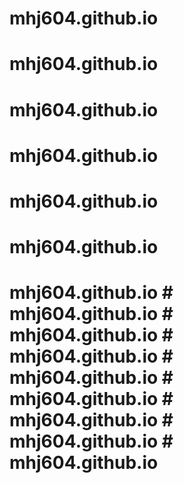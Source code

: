 # mhj604.github.io
# mhj604.github.io
# mhj604.github.io
# mhj604.github.io
# mhj604.github.io
# mhj604.github.io
# mhj604.github.io # mhj604.github.io # mhj604.github.io # mhj604.github.io # mhj604.github.io # mhj604.github.io # mhj604.github.io # mhj604.github.io # mhj604.github.io
